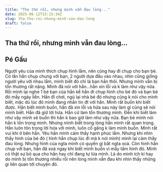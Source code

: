 ```yaml
---
title: "Tha thứ rồi, nhưng mình vẫn đau lòng..."
date: 2025-06-12T15:15:34Z
slug: tha-thu-roi-nhung-minh-van-dau-long
draft: false
---
```


## Tha thứ rồi, nhưng mình vẫn đau lòng...

## Pé Gấu

Người yêu của mình thích chụp hình lắm, nên cũng hay đi chụp cho bạn bè. Có lần hắn chụp chung với bạn, 2 người dựa đầu vào nhau, nhìn cũng giống người yêu với nhau lắm, mình biết đó chỉ là bạn hắn thôi. Nhưng mình vẫn bị tổn thương rất nặng. Mình đã nói với hắn...hắn xin lỗi và k làm như vậy nữa. 
Rồi mình lại nghe 1 bé bạn của hắn kể hắn đi chụp hình cho bé đó và bạn bé đó mấy ngày liền. Hắn đi chơi, ngủ lại nhà bé đó nhưng cũng k nói cho mình biết, mặc dù lúc đó mình đang nhắn tin đt với hắn. Mình rất buồn khi biết được. Hắn biết mình buồn, hắn đã xin lỗi và hứa sau này làm gì cũng sẽ nói mình biết. Hắn đã giữ lời hứa.
Hắn cứ làm tổn thương mình. Đến khi biết làm như vậy mình sẽ buồn thì hắn k bao giờ làm như vậy nữa.
Bạn bè mình nói hắn k tôn trọng mình. Nhưng mình biết trong lòng hắn mình rất quan trọng. Hắn luôn tôn trọng lời hứa với mình, luôn cố gắng k làm mình buồn.
Mình rất vui khi ở bên hắn. Yêu hắn mình cảm thấy hạnh phúc lắm.
Nhưng khi nhìn thấy hình của bé đó ( hình hắn chụp lúc đi mà k nói mình) mình lại cảm thấy đau lòng. Nhưng hình của ngta mình có quyền gì bắt ngta xoá. Còn hình hắn chụp với bạn, hắn đã xoá ngay khi biết mình buồn vì mấy tấm hình đó.
Mình có thật sự bỏ qua cho hắn hay chỉ đang tự lừa mình. Là do mình ích kỉ hay do mình bị tổn thương nhiều rồi nên lòng mình vẫn đau khi nhìn thấy những gì liên quan tới chuyện đó.
